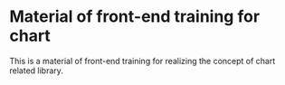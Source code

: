 # Material of front-end training for chart

This is a material of front-end training for realizing the concept of chart related library.